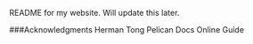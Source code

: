 README for my website.
Will update this later.

###Acknowledgments
Herman Tong
Pelican Docs
Online Guide
